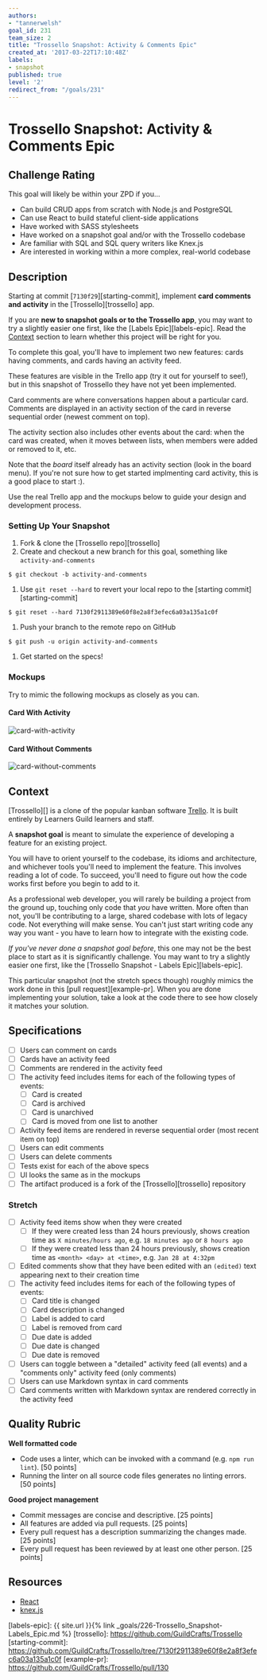 ```yaml
---
authors:
- "tannerwelsh"
goal_id: 231
team_size: 2
title: "Trossello Snapshot: Activity & Comments Epic"
created_at: '2017-03-22T17:10:48Z'
labels:
- snapshot
published: true
level: '2'
redirect_from: "/goals/231"
---
```


# Trossello Snapshot: Activity & Comments Epic

## Challenge Rating

This goal will likely be within your ZPD if you...

- Can build CRUD apps from scratch with Node.js and PostgreSQL
- Can use React to build stateful client-side applications
- Have worked with SASS stylesheets
- Have worked on a snapshot goal and/or with the Trossello codebase
- Are familiar with SQL and SQL query writers like Knex.js
- Are interested in working within a more complex, real-world codebase

## Description

Starting at commit [`7130f29`][starting-commit], implement **card comments and activity** in the [Trossello][trossello] app.

If you are **new to snapshot goals or to the Trossello app**, you may want to try a slightly easier one first, like the [Labels Epic][labels-epic]. Read the [Context](#context) section to learn whether this project will be right for you.

To complete this goal, you'll have to implement two new features: cards having comments, and cards having an activity feed.

These features are visible in the Trello app (try it out for yourself to see!), but in this snapshot of Trossello they have not yet been implemented.

Card comments are where conversations happen about a particular card. Comments are displayed in an activity section of the card in reverse sequential order (newest comment on top).

The activity section also includes other events about the card: when the card was created, when it moves between lists, when members were added or removed to it, etc.

Note that the _board_ itself already has an activity section (look in the board menu). If you're not sure how to get started implmenting card activity, this is a good place to start :).

Use the real Trello app and the mockups below to guide your design and development process.

### Setting Up Your Snapshot

1. Fork & clone the [Trossello repo][trossello]
1. Create and checkout a new branch for this goal, something like `activity-and-comments`
  ```
  $ git checkout -b activity-and-comments
  ```
1. Use `git reset --hard` to revert your local repo to the [starting commit][starting-commit]
  ```
  $ git reset --hard 7130f2911389e60f8e2a8f3efec6a03a135a1c0f
  ```
1. Push your branch to the remote repo on GitHub
  ```
  $ git push -u origin activity-and-comments
  ```
1. Get started on the specs!

### Mockups

Try to mimic the following mockups as closely as you can.

#### Card With Activity

![card-with-activity](https://cloud.githubusercontent.com/assets/709100/24225050/d1939402-0f34-11e7-9f64-9e41f51f77f5.png)

#### Card Without Comments

![card-without-comments](https://cloud.githubusercontent.com/assets/709100/24225051/d196334c-0f34-11e7-8b5d-86280e621905.png)


## Context

[Trossello][] is a clone of the popular kanban software [Trello](https://trello.com/). It is built entirely by Learners Guild learners and staff.

A **snapshot goal** is meant to simulate the experience of developing a feature for an existing project.

You will have to orient yourself to the codebase, its idioms and architecture, and whichever tools you'll need to implement the feature. This involves reading a lot of code. To succeed, you'll need to figure out how the code works first before you begin to add to it.

As a professional web developer, you will rarely be building a project from the ground up, touching only code that _you_ have written. More often than not, you'll be contributing to a large, shared codebase with lots of legacy code. Not everything will make sense. You can't just start writing code any way you want - you have to learn how to integrate with the existing code.

_If you've never done a snapshot goal before_, this one may not be the best place to start as it is significantly challenge. You may want to try a slightly easier one first, like the [Trossello Snapshot - Labels Epic][labels-epic].

This particular snapshot (not the stretch specs though) roughly mimics the work done in this [pull request][example-pr]. When you are done implementing your solution, take a look at the code there to see how closely it matches your solution.

## Specifications

- [ ] Users can comment on cards
- [ ] Cards have an activity feed
- [ ] Comments are rendered in the activity feed
- [ ] The activity feed includes items for each of the following types of events:
  - [ ] Card is created
  - [ ] Card is archived
  - [ ] Card is unarchived
  - [ ] Card is moved from one list to another
- [ ] Activity feed items are rendered in reverse sequential order (most recent item on top)
- [ ] Users can edit comments
- [ ] Users can delete comments
- [ ] Tests exist for each of the above specs
- [ ] UI looks the same as in the mockups
- [ ] The artifact produced is a fork of the [Trossello][trossello] repository

### Stretch

- [ ] Activity feed items show when they were created
  - [ ] If they were created less than 24 hours previously, shows creation time as `X minutes/hours ago`, e.g. `18 minutes ago` or `8 hours ago`
  - [ ] If they were created less than 24 hours previously, shows creation time as `<month> <day> at <time>`, e.g. `Jan 28 at 4:32pm`
- [ ] Edited comments show that they have been edited with an `(edited)` text appearing next to their creation time
- [ ] The activity feed includes items for each of the following types of events:
  - [ ] Card title is changed
  - [ ] Card description is changed
  - [ ] Label is added to card
  - [ ] Label is removed from card
  - [ ] Due date is added
  - [ ] Due date is changed
  - [ ] Due date is removed
- [ ] Users can toggle between a "detailed" activity feed (all events) and a "comments only" activity feed (only comments)
- [ ] Users can use Markdown syntax in card comments
- [ ] Card comments written with Markdown syntax are rendered correctly in the activity feed

## Quality Rubric

**Well formatted code**
- Code uses a linter, which can be invoked with a command (e.g. `npm run lint`). [50 points]
- Running the linter on all source code files generates no linting errors. [50 points]

**Good project management**
- Commit messages are concise and descriptive. [25 points]
- All features are added via pull requests. [25 points]
- Every pull request has a description summarizing the changes made. [25 points]
- Every pull request has been reviewed by at least one other person. [25 points]

## Resources

- [React][react]
- [knex.js][knex]

[react]: https://facebook.github.io/react/
[knex]: http://knexjs.org/

[labels-epic]: {{ site.url }}{% link _goals/226-Trossello_Snapshot-Labels_Epic.md %}
[trossello]: https://github.com/GuildCrafts/Trossello
[starting-commit]: https://github.com/GuildCrafts/Trossello/tree/7130f2911389e60f8e2a8f3efec6a03a135a1c0f
[example-pr]: https://github.com/GuildCrafts/Trossello/pull/130
